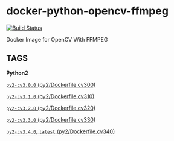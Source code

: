# docker-python-opencv-ffmpeg
[![Build Status](https://travis-ci.org/djx339/docker-python-opencv-ffmpeg.svg?branch=master)](https://travis-ci.org/djx339/docker-python-opencv-ffmpeg)

Docker Image for OpenCV With FFMPEG


## TAGS

**Python2**

[`py2-cv3.0.0` (py2/Dockerfile.cv300)](https://github.com/djx339/docker-python-opencv-ffmpeg/blob/master/py2/Dockerfile.cv300)

[`py2-cv3.1.0` (py2/Dockerfile.cv310)](https://github.com/djx339/docker-python-opencv-ffmpeg/blob/master/py2/Dockerfile.cv310)

[`py2-cv3.2.0` (py2/Dockerfile.cv320)](https://github.com/djx339/docker-python-opencv-ffmpeg/blob/master/py2/Dockerfile.cv320)

[`py2-cv3.3.0` (py2/Dockerfile.cv330)](https://github.com/djx339/docker-python-opencv-ffmpeg/blob/master/py2/Dockerfile.cv330)

[`py2-cv3.4.0`, `latest` (py2/Dockerfile.cv340)](https://github.com/djx339/docker-python-opencv-ffmpeg/blob/master/py2/Dockerfile.cv340)

